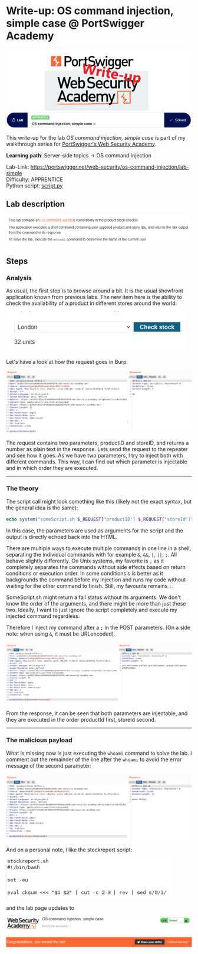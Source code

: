 # Write-up: OS command injection, simple case @ PortSwigger Academy

![logo](img/logo.png)

This write-up for the lab *OS command injection, simple case* is part of my walkthrough series for [PortSwigger's Web Security Academy](https://portswigger.net/web-security).

**Learning path**: Server-side topics → OS command injection

Lab-Link: <https://portswigger.net/web-security/os-command-injection/lab-simple>  
Difficulty: APPRENTICE  
Python script: [script.py](script.py)  

## Lab description

![Lab description](img/lab_description.png)

## Steps

### Analysis

As usual, the first step is to browse around a bit. It is the usual showfront application known from previous labs. The new item here is the ability to check the availability of a product in different stores around the world:

![store_checker](img/store_checker.png)

Let's have a look at how the request goes in Burp:

![store_checker_request](img/store_checker_request.png)

The request contains two parameters, productID and storeID, and returns a number as plain text in the response. Lets send the request to the repeater and see how it goes. As we have two parameters, I try to inject both with different commands. This way, I can find out which parameter is injectable and in which order they are executed.

---

### The theory

The script call might look something like this (likely not the exact syntax, but the general idea is the same):

```php
echo system("someScript.sh $_REQUEST['productID'] $_REQUEST['storeId']")
```

In this case, the parameters are used as arguments for the script and the output is directly echoed back into the HTML.

There are multiple ways to execute multiple commands in one line in a shell, separating the individual commands with for example `&`, `&&`, `|`, `||`, `;`. All behave slightly differently. On Unix systems, my favorite is `;` as it completely separates the commands without side effects based on return conditions or execution order. In some conditions `&` is better as it backgrounds the command before my injection and runs my code without waiting for the other command to finish. Still, my favourite remains `;`.

SomeScript.sh might return a fail status without its arguments. We don't know the order of the arguments, and there might be more than just these two. Ideally, I want to just ignore the script completely and execute my injected command regardless.

Therefore I inject my command after a `;` in the POST parameters. (On a side note: when using `&`, it must be URLencoded).

![request_modified](img/request_modified.png)

From the response, it can be seen that both parameters are injectable, and they are executed in the order productId first, storeId second.

---

### The malicious payload

What is missing now is just executing the `whoami` command to solve the lab. I comment out the remainder of the line after the `whoami` to avoid the error message of the second parameter:

![whoami](img/whoami.png)

And on a personal note, I like the stockreport script:

![script](img/script.png)

and the lab page updates to

![success](img/success.png)
